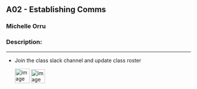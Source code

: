 ## A02 - Establishing Comms
### Michelle Orru
### Description:
---
- Join the class slack channel and update class roster
  
   <img src="https://images2.imgbox.com/93/d0/u9vM34kF_o.png" alt="image host" width="40"/>
   <a href="https://imgbox.com/ywxsN67C" target="_blank"><img src="https://images2.imgbox.com/38/ed/t8796trL_o.png" alt="image host" width="38"/></a> 
